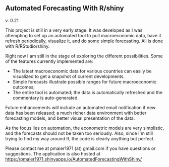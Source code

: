Automated Forecasting With R/shiny
-----------------------------------
v. 0.21

This project is still in a very early stage. It was developed as I was attempting to set up an automated tool to pull macroeconomic data, have it refresh periodically, visualize it, and do some simple forecasting. All is done with R/RStudio/shiny.

Right now I am still in the stage of exploring the different possibilities. Some of the features currently implemented are:

- The latest macroeconomic data for various countries can easily be visualized to get a snapshot of current developments.
- Simple forecasts illustrate possible ranges for future macroeconomic outcomes;
- The entire tool is automated; the data is automatically refreshed and the commentary is auto-generated.

Future enhancements will include an automated email notification if new data has been released; a much richer data environment with better forecasting models, and better visual presentation of the data.

As the focus lies on automation, the econometric models are very simplistic, and the forecasts should not be taken too seriously. Also, since I'm still trying to find my way around R, the code is clearly anything but perfect.

Please contact me at pmaier1971 (at) gmail.com if you have questions or suggestions. The application is also hosted at https://pmaier1971.shinyapps.io/AutomatedForecastingWithShiny/